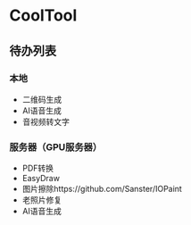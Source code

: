 # CoolTool
## 待办列表

### 本地
- 二维码生成
- AI语音生成
- 音视频转文字

### 服务器（GPU服务器）
- PDF转换
- EasyDraw
- 图片擦除https://github.com/Sanster/IOPaint
- 老照片修复
- AI语音生成